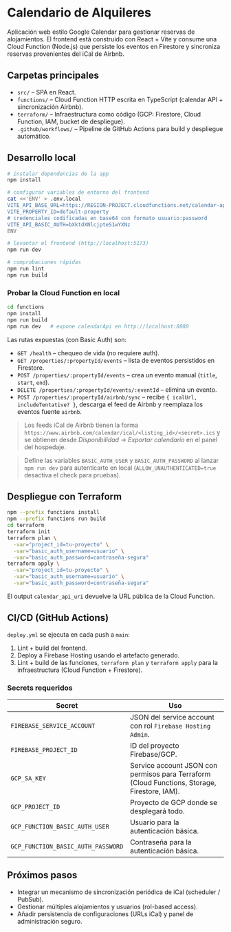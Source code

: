 # Calendario de Alquileres

Aplicación web estilo Google Calendar para gestionar reservas de alojamientos. El frontend está construido con React + Vite y consume una Cloud Function (Node.js) que persiste los eventos en Firestore y sincroniza reservas provenientes del iCal de Airbnb.

## Carpetas principales

- `src/` – SPA en React.
- `functions/` – Cloud Function HTTP escrita en TypeScript (calendar API + sincronización Airbnb).
- `terraform/` – Infraestructura como código (GCP: Firestore, Cloud Function, IAM, bucket de despliegue).
- `.github/workflows/` – Pipeline de GitHub Actions para build y despliegue automático.

## Desarrollo local

```bash
# instalar dependencias de la app
npm install

# configurar variables de entorno del frontend
cat <<'ENV' > .env.local
VITE_API_BASE_URL=https://REGION-PROJECT.cloudfunctions.net/calendar-api
VITE_PROPERTY_ID=default-property
# credenciales codificadas en base64 con formato usuario:password
VITE_API_BASIC_AUTH=bXktdXNlcjpteS1wYXNz
ENV

# levantar el frontend (http://localhost:5173)
npm run dev

# comprobaciones rápidas
npm run lint
npm run build
```

### Probar la Cloud Function en local

```bash
cd functions
npm install
npm run build
npm run dev   # expone calendarApi en http://localhost:8080
```

Las rutas expuestas (con Basic Auth) son:

- `GET /health` – chequeo de vida (no requiere auth).
- `GET /properties/:propertyId/events` – lista de eventos persistidos en Firestore.
- `POST /properties/:propertyId/events` – crea un evento manual (`title`, `start`, `end`).
- `DELETE /properties/:propertyId/events/:eventId` – elimina un evento.
- `POST /properties/:propertyId/airbnb/sync` – recibe `{ icalUrl, includeTentative? }`, descarga el feed de Airbnb y reemplaza los eventos fuente `airbnb`.

> Los feeds iCal de Airbnb tienen la forma `https://www.airbnb.com/calendar/ical/<listing_id>/<secret>.ics` y se obtienen desde _Disponibilidad → Exportar calendario_ en el panel del hospedaje.

> Define las variables `BASIC_AUTH_USER` y `BASIC_AUTH_PASSWORD` al lanzar `npm run dev` para autenticarte en local (`ALLOW_UNAUTHENTICATED=true` desactiva el check para pruebas).

## Despliegue con Terraform

```bash
npm --prefix functions install
npm --prefix functions run build
cd terraform
terraform init
terraform plan \
  -var="project_id=tu-proyecto" \
  -var="basic_auth_username=usuario" \
  -var="basic_auth_password=contraseña-segura"
terraform apply \
  -var="project_id=tu-proyecto" \
  -var="basic_auth_username=usuario" \
  -var="basic_auth_password=contraseña-segura"
```

El output `calendar_api_uri` devuelve la URL pública de la Cloud Function.

## CI/CD (GitHub Actions)

`deploy.yml` se ejecuta en cada push a `main`:

1. Lint + build del frontend.
2. Deploy a Firebase Hosting usando el artefacto generado.
3. Lint + build de las funciones, `terraform plan` y `terraform apply` para la infraestructura (Cloud Function + Firestore).

### Secrets requeridos

| Secret | Uso |
| --- | --- |
| `FIREBASE_SERVICE_ACCOUNT` | JSON del service account con rol `Firebase Hosting Admin`. |
| `FIREBASE_PROJECT_ID` | ID del proyecto Firebase/GCP. |
| `GCP_SA_KEY` | Service account JSON con permisos para Terraform (Cloud Functions, Storage, Firestore, IAM). |
| `GCP_PROJECT_ID` | Proyecto de GCP donde se desplegará todo. |
| `GCP_FUNCTION_BASIC_AUTH_USER` | Usuario para la autenticación básica. |
| `GCP_FUNCTION_BASIC_AUTH_PASSWORD` | Contraseña para la autenticación básica. |

## Próximos pasos

- Integrar un mecanismo de sincronización periódica de iCal (scheduler / PubSub).
- Gestionar múltiples alojamientos y usuarios (rol-based access).
- Añadir persistencia de configuraciones (URLs iCal) y panel de administración seguro.
